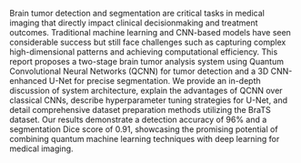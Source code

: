 Brain tumor detection and segmentation are critical
tasks in medical imaging that directly impact clinical decisionmaking and treatment outcomes. Traditional machine learning
and CNN-based models have seen considerable success but still
face challenges such as capturing complex high-dimensional
patterns and achieving computational efficiency. This report
proposes a two-stage brain tumor analysis system using Quantum
Convolutional Neural Networks (QCNN) for tumor detection and
a 3D CNN-enhanced U-Net for precise segmentation. We provide
an in-depth discussion of system architecture, explain the advantages of QCNN over classical CNNs, describe hyperparameter
tuning strategies for U-Net, and detail comprehensive dataset
preparation methods utilizing the BraTS dataset. Our results
demonstrate a detection accuracy of 96% and a segmentation
Dice score of 0.91, showcasing the promising potential of combining quantum machine learning techniques with deep learning
for medical imaging.
